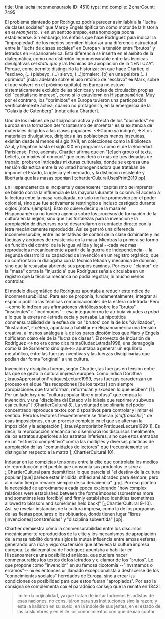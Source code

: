 title:          Una lucha inconmensurable
ID:             4510
type:           md
compile:        2
charCount:      7495


El problema planteado por Rodríguez podría parecer asimilable a la "lucha de clases sociales" que Marx y Engels tipificaron como motor de la historia en el *Manifiesto*. Y en un sentido amplio, esta homología podría establecerse. Sin embargo, los énfasis que hace Rodríguez para indicar la "impropiedad" de los medios permiten historizar una diferencia estructural entre la "lucha de clases sociales" en Europa y la tensión entre "brutos" y letrados en Hispanoamérica. Esta diferencia se inserta en el ámbito de la dialegmática, como una distinción inconmensurable entre las técnicas divulgativas del *statu quo* y las técnicas de apropiación de la "JENTUZA". Porque, como permite distinguirlo la historización que hace Chartier, el "esclavo, (...) plebeyo, (...) siervo, (...)jornalero, [o] en una palabra (...) oprimido" [nota: adelanto sobre el uso retórico de "esclavo" en Marx, sobre el que volveré en el próximo capítulo] en Europa no estuvo sistemáticamente excluido de las técnicas y redes de circulación propias del "capitalismo impreso", como sí lo estuvieron en Hispanoamérica. Muy por el contrario, los "oprimidos" en Europa tuvieron una participación verificablemente activa, cuando no protagónica, en la emergencia de la "Galaxia de Gutenberg" [nota: cita a Chartier].

Uno de los índices de participación activa y directa de los "oprimidos" en Europa en la formación del "capitalismo de imprenta" es la existencia de materiales dirigidos a las clases populares. <<-Como ya indiqué, ->>Los materiales divulgativos, dirigidos a las poblaciones menos instruidas, existían desde al menos el siglo XVII, en colecciones como la Biblioteca Azul, y llegaban hasta el siglo XIX en programas como el de la Sociedad Parisiense. Pero, además, Chartier afirma que en "[e]ach group of texts, beliefs, or modes of concuct" que consideró en más de tres décadas de trabajo, probaron intricadas mixturas culturales, donde se expresa una tensión dialéctica entre la voluntad homogenizadora que trataban de imponer el Estado, la iglesia y el mercado, y la distinción resistente y libertaria que las masas oponían [;;chartierCulturalUsesPrint2019 pp].

En Hispanoamérica el incipiente y dependiente "capitalismo de imprenta" se blindó contra la influencia de las mayorías durante la colonia. El acceso a la lectura entre la masa racializada, no solo no fue promovido por el poder colonial, sino que fue activamente restringido e incluso castigado durante siglos [nota: ejemplos]. Esto no quiere decir que la masa en Hispanoamérica no tuviera agencia sobre los procesos de formación de la cultura en la región, sino que sus fortalezas para la invención y la apropiación de discursos no se desarrollaron en contacto directo con la letra mecánicamente reproducida. Así se generó una diferencia inconmensurable, entre las tentativas de control de la clase dominante y las tácticas y acciones de resistencia en la masa. Mientras la primera se formó en función del control de la lengua válida y legal --cada vez más reproducida mecánicamente a partir de la guerra de independencia--, la segunda desarrolló su capacidad de invención en un registro orgánico, que no confrontaba ni dialogaba con la técnica letrada y mecánica de dominio, sino que la rebasaba abriendo sus propios caminos. Por eso el "clamor" de la "masa" contra la "injusticia" que Rodríguez señala circulaba en un registro que la técnica mecánica no podía registrar, ni mucho menos controlar.

El modelo dialegmático de Rodríguez apuntaba a reducir este índice de inconmensurabilidad. Para eso se proponía, fundamentalmente, integrar al espacio público las técnicas comunicacionales de la esfera no letrada. Pero --como lo indican sus afirmaciones vitriólicas sobre los "brutos" "insolentes" e "incómodos"-- esa integración no le atribuía virtudes *a priori* a lo que la esfera no-letrada decía y pensaba. La hipotética conmensurabilidad de la esfera de los "brutos" con la de los "civilizados", "ilustrados", etcétera, apuntaba a habilitar en Hispanoamérica una tensión creativa, al menos análoga a la de los pares dicotómicos que Marx y Engels tipificaron como eje de la "lucha de clases". El proyecto de inclusión de Rodríguez <<-no era como dice ramaCiudadLetrada1998, una demagogia como la de Sarmiento  sino que->> apuntaba a generar un equilibrio metabólico, entre las fuerzas inventivas y las fuerzas disciplinarias que podían dar forma "original" a una cultura.

Invención y disciplina fueron, según Chartier, las fuerzas en tensión entre las que se gestó la cultura impresa europea. Como indica Dorothea ;;krausAppropriationPratiquesLecture1999, esas fuerzas caracterizan un proceso en el que "las recepciones [de los textos] son siempre apropiaciones que transforman, reformulan y exceden lo que reciben" [1]. Por un lado hay una "cultura popular libre y profusa" que empuja la invención, y una "disciplina del Estado y la iglesia que reprime y subyuga esa cultura" [;;ChartierCultural 8]. La voluntad disciplinaria del poder concentrado reproduce textos con dispositivos para controlar y limitar el sentido. Pero los lectores frecuentemente se "liberan [*s'affrancchir*]" de esas imposiciones, en un proceso complejo en el que se alternan la imposición y la adaptación [;;krausAppropriationPratiquesLecture1999 1]. Es decir, la reproducción mecánica no diseminaba los discursos linealmente, de los estratos superiores a los estratos inferiores, sino que estos entraban en un "esfuerzo competitivo" contra las múltiples y diversas prácticas de apropiación de las "comunidades de lectores", que frecuentemente se distinguían respecto a la matriz [;;ChartierCultural 10]. 

Indagar en las complejas tensiones entre la elite que controlaba los medios de reproducción y el pueblo que consumía sus productos le sirve a ;;ChartierCultural para desmitificar lo que parecía el "el destino de la cultura popular [que] parece estar inhibida, stifled and abraded para siempre, pero al mismo tiempo renacer siempre de su decadencia" [pp]. Por eso plantea la necesidad de aproximarse a cada época explorando "how complex relations were established between the forms imposed (sometimes more and sometimes less forcibly) and firmly established identities (sometimes allowed to blossom and sometimes held back)" [;;ChartierCultural 9-10]. Así, se revelan instancias de la cultura impresa, como la de los programas de las fiestas populares o los obituarios, donde tienen lugar "libres [invenciones] constreñidas" y "disciplina subvertida" [pp]. 

Chartier demuestra cómo la conmensurabilidad entre los discursos mecánicamente reproducidos de la elite y los mecanismos de apropiación de la masa habilitó durante siglos la mutua influencia entre ambas esferas, generando una rica y vigorosa tensión que atraviesa la cultura impresa europea. La dialegmática de Rodríguez apuntaba a habilitar en Hispanoamérica una posibilidad análoga, que pudiera hacer conmensurables los textos de los letrados y el clamor de los "brutos". Lo que propone como "invención" en su famosa dicotomía  --"inventamos o erramos"--  no es entonces un llamado excepcionalista a deshacerse de los "conocimientos sociales" heredados de Europa, sino a crear las condiciones de posibilidad para que estos fueran "apropiados". Por eso la consigna se complementa con el paradójico consejo que la remata en 1842: 

>Imiten la orijinalidad, ya que tratan de imitar todo═los Estadistas de esas naciones, no consultáron para sus Instituciones sino la razon; y esta la halláron en su suelo, en la índole de sus jentes, en el estado de las costumbres y en el de los conocimientos con que debian contar. 
